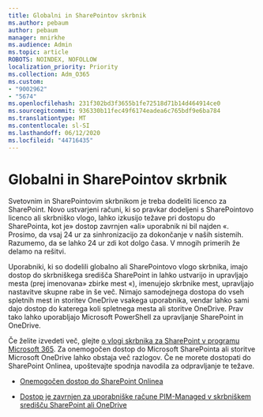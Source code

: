 ```yaml
---
title: Globalni in SharePointov skrbnik
ms.author: pebaum
author: pebaum
manager: mnirkhe
ms.audience: Admin
ms.topic: article
ROBOTS: NOINDEX, NOFOLLOW
localization_priority: Priority
ms.collection: Adm_O365
ms.custom:
- "9002962"
- "5674"
ms.openlocfilehash: 231f302bd3f3655b1fe72518d71b14d464914ce0
ms.sourcegitcommit: 936330b11fec49f6174eadea6c765bdf9e6ba784
ms.translationtype: MT
ms.contentlocale: sl-SI
ms.lasthandoff: 06/12/2020
ms.locfileid: "44716435"
---
```

# <a name="global-and-sharepoint-admin"></a>Globalni in SharePointov skrbnik

Svetovnim in SharePointovim skrbnikom je treba dodeliti licenco za SharePoint. Novo ustvarjeni računi, ki so pravkar dodeljeni s SharePointovo licenco ali skrbniško vlogo, lahko izkusijo težave pri dostopu do SharePointa, kot je» dostop zavrnjen «ali» uporabnik ni bil najden «. Prosimo, da vsaj 24 ur za sinhronizacijo za dokončanje v naših sistemih. Razumemo, da se lahko 24 ur zdi kot dolgo časa. V mnogih primerih že delamo na rešitvi.

Uporabniki, ki so dodelili globalno ali SharePointovo vlogo skrbnika, imajo dostop do skrbniškega središča SharePoint in lahko ustvarijo in upravljajo mesta (prej imenovana» zbirke mest «), imenujejo skrbnike mest, upravljajo nastavitve skupne rabe in še več. Nimajo samodejnega dostopa do vseh spletnih mest in storitev OneDrive vsakega uporabnika, vendar lahko sami dajo dostop do katerega koli spletnega mesta ali storitve OneDrive. Prav tako lahko uporabljajo Microsoft PowerShell za upravljanje SharePoint in OneDrive.

Če želite izvedeti več, glejte [o vlogi skrbnika za SharePoint v programu Microsoft 365](https://docs.microsoft.com/sharepoint/sharepoint-admin-role).
Za onemogočen dostop do Microsoft SharePointa ali storitve Microsoft OneDrive lahko obstaja več razlogov. Če ne morete dostopati do SharePoint Onlinea, upoštevajte spodnja navodila za odpravljanje te težave.

- [Onemogočen dostop do SharePoint Onlinea](https://docs.microsoft.com/sharepoint/troubleshoot/sharing-and-permissions/sharepoint-online-inaccessible)

- [Dostop je zavrnjen za uporabniške račune PIM-Managed v skrbniškem središču SharePoint ali OneDrive](https://docs.microsoft.com/sharepoint/troubleshoot/administration/access-denied-to-pim-user-accounts)